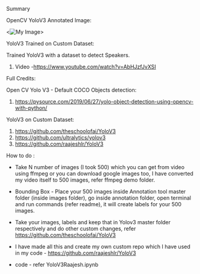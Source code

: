 Summary

OpenCV YoloV3 Annotated Image:

 <![My Image](https://github.com/raajeshlr/EVA4Batch2Repository/raw/master/Session13/opencvyolov3/images/tableannotated.png)>

YoloV3 Trained on Custom Dataset:

Trained YoloV3 with a dataset to detect Speakers.

1. Video -<https://www.youtube.com/watch?v=AbHJzfJvXSI>


Full Credits:

Open CV Yolo V3 - Default COCO Objects detection:
1. https://pysource.com/2019/06/27/yolo-object-detection-using-opencv-with-python/

YoloV3 on Custom Dataset:
1. https://github.com/theschoolofai/YoloV3
2. https://github.com/ultralytics/yolov3
3. https://github.com/raajeshlr/YoloV3



How to do :

- Take N number of images (I took 500) which you can get from video using ffmpeg or you can download google images too, I have converted my video itself to 500 images, refer ffmpeg demo folder.

- Bounding Box - Place your 500 images inside Annotation tool master folder (inside images folder), go inside annotation folder, open terminal and run commands (refer readme), it will create labels for your 500 images.
- Take your images, labels and keep that in Yolov3 master folder respectively and do other custom changes, refer https://github.com/theschoolofai/YoloV3
- I have made all this and create my own custom repo which I have used in my code - https://github.com/raajeshlr/YoloV3
- code - refer YoloV3Raajesh.ipynb
